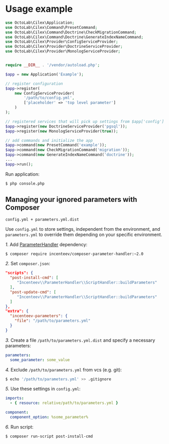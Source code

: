 # Usage example

```php
use OctoLab\Cilex\Application;
use OctoLab\Cilex\Command\PresetCommand;
use OctoLab\Cilex\Command\Doctrine\CheckMigrationCommand;
use OctoLab\Cilex\Command\Doctrine\GenerateIndexNameCommand;
use OctoLab\Cilex\Provider\ConfigServiceProvider;
use OctoLab\Cilex\Provider\DoctrineServiceProvider;
use OctoLab\Cilex\Provider\MonologServiceProvider;


require __DIR__ . '/vendor/autoload.php';

$app = new Application('Example');

// register configuration
$app->register(
    new ConfigServiceProvider(
        '/path/to/config.yml',
        ['placeholder' => 'top level parameter']
    )
);

// registered services that will pick up settings from $app['config']
$app->register(new DoctrineServiceProvider('pgsql'));
$app->register(new MonologServiceProvider(true));

// add commands and initialize the app
$app->command(new PresetCommand('example'));
$app->command(new CheckMigrationCommand('migration'));
$app->command(new GenerateIndexNameCommand('doctrine'));
...
$app->run();
```

Run application:

```bash
$ php console.php
```

## Managing your ignored parameters with Composer

`config.yml + parameters.yml.dist`

Use `config.yml` to store settings, independent from the environment, and `parameters.yml` to override them
depending on your specific environment.

_1._ Add [ParameterHandler](https://github.com/Incenteev/ParameterHandler) dependency:

```bash
$ composer require incenteev/composer-parameter-handler:~2.0
```

_2._ Set `composer.json`:

```json
"scripts": {
  "post-install-cmd": [
     "Incenteev\\ParameterHandler\\ScriptHandler::buildParameters"
  ],
  "post-update-cmd": [
     "Incenteev\\ParameterHandler\\ScriptHandler::buildParameters"
  ]
},
"extra": {
  "incenteev-parameters": {
    "file": "/path/to/parameters.yml"
  }
}
```

_3._ Create a file `/path/to/parameters.yml.dist` and specify a necessary parameters:

```yml
parameters:
  some_parameter: some_value
```

_4._ Exclude `/path/to/parameters.yml` from vcs (e.g. git):

```bash
$ echo '/path/to/parameters.yml' >> .gitignore
```

_5._ Use these settings in `config.yml`:

```yml
imports:
  - { resource: relative/path/to/parameters.yml }

component:
  component_option: %some_parameter%
```

_6._ Run script:

```bash
$ composer run-script post-install-cmd
```
